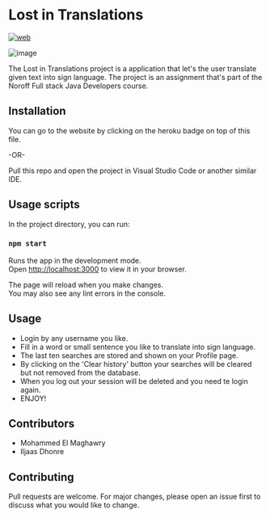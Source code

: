 # Lost in Translations

[![web](https://img.shields.io/static/v1?logo=heroku&message=Online&label=Heroku&color=430098)](https://lost-in-translation-id-mem.herokuapp.com/)

![image](https://user-images.githubusercontent.com/96972844/162690101-21ec7c8f-7b13-4628-911e-914d8608e2be.png)

The Lost in Translations project is a application that let's the user translate given text into sign language. The project is an assignment that's part of the Noroff Full stack Java Developers course.

## Installation

You can go to the website by clicking on the heroku badge on top of this file.

-OR-

Pull this repo and open the project in Visual Studio Code or another similar IDE.

## Usage scripts

In the project directory, you can run:

### `npm start`

Runs the app in the development mode.\
Open [http://localhost:3000](http://localhost:3000) to view it in your browser.

The page will reload when you make changes.\
You may also see any lint errors in the console.

## Usage

- Login by any username you like.
- Fill in a word or small sentence you like to translate into sign language.
- The last ten searches are stored and shown on your Profile page.
- By clicking on the 'Clear history' button your searches will be cleared but not removed from the database.
- When you log out your session will be deleted and you need te login again.
- ENJOY!

## Contributors
- Mohammed El Maghawry
- Iljaas Dhonre

## Contributing
Pull requests are welcome. For major changes, please open an issue first to discuss what you would like to change.
